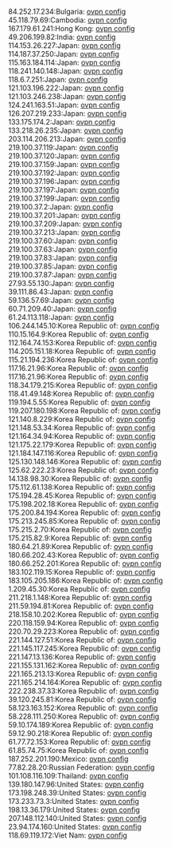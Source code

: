 84.252.17.234:Bulgaria: [ovpn config](vpn/84_252_17_234.ovpn)  
45.118.79.69:Cambodia: [ovpn config](vpn/45_118_79_69.ovpn)  
167.179.61.241:Hong Kong: [ovpn config](vpn/167_179_61_241.ovpn)  
49.206.199.82:India: [ovpn config](vpn/49_206_199_82.ovpn)  
114.153.26.227:Japan: [ovpn config](vpn/114_153_26_227.ovpn)  
114.187.37.250:Japan: [ovpn config](vpn/114_187_37_250.ovpn)  
115.163.184.114:Japan: [ovpn config](vpn/115_163_184_114.ovpn)  
118.241.140.148:Japan: [ovpn config](vpn/118_241_140_148.ovpn)  
118.6.7.251:Japan: [ovpn config](vpn/118_6_7_251.ovpn)  
121.103.196.222:Japan: [ovpn config](vpn/121_103_196_222.ovpn)  
121.103.246.238:Japan: [ovpn config](vpn/121_103_246_238.ovpn)  
124.241.163.51:Japan: [ovpn config](vpn/124_241_163_51.ovpn)  
126.207.219.233:Japan: [ovpn config](vpn/126_207_219_233.ovpn)  
133.175.174.2:Japan: [ovpn config](vpn/133_175_174_2.ovpn)  
133.218.26.235:Japan: [ovpn config](vpn/133_218_26_235.ovpn)  
203.114.206.213:Japan: [ovpn config](vpn/203_114_206_213.ovpn)  
219.100.37.119:Japan: [ovpn config](vpn/219_100_37_119.ovpn)  
219.100.37.120:Japan: [ovpn config](vpn/219_100_37_120.ovpn)  
219.100.37.159:Japan: [ovpn config](vpn/219_100_37_159.ovpn)  
219.100.37.192:Japan: [ovpn config](vpn/219_100_37_192.ovpn)  
219.100.37.196:Japan: [ovpn config](vpn/219_100_37_196.ovpn)  
219.100.37.197:Japan: [ovpn config](vpn/219_100_37_197.ovpn)  
219.100.37.199:Japan: [ovpn config](vpn/219_100_37_199.ovpn)  
219.100.37.2:Japan: [ovpn config](vpn/219_100_37_2.ovpn)  
219.100.37.201:Japan: [ovpn config](vpn/219_100_37_201.ovpn)  
219.100.37.209:Japan: [ovpn config](vpn/219_100_37_209.ovpn)  
219.100.37.213:Japan: [ovpn config](vpn/219_100_37_213.ovpn)  
219.100.37.60:Japan: [ovpn config](vpn/219_100_37_60.ovpn)  
219.100.37.63:Japan: [ovpn config](vpn/219_100_37_63.ovpn)  
219.100.37.83:Japan: [ovpn config](vpn/219_100_37_83.ovpn)  
219.100.37.85:Japan: [ovpn config](vpn/219_100_37_85.ovpn)  
219.100.37.87:Japan: [ovpn config](vpn/219_100_37_87.ovpn)  
27.93.55.130:Japan: [ovpn config](vpn/27_93_55_130.ovpn)  
39.111.86.43:Japan: [ovpn config](vpn/39_111_86_43.ovpn)  
59.136.57.69:Japan: [ovpn config](vpn/59_136_57_69.ovpn)  
60.71.209.40:Japan: [ovpn config](vpn/60_71_209_40.ovpn)  
61.24.113.118:Japan: [ovpn config](vpn/61_24_113_118.ovpn)  
106.244.145.10:Korea Republic of: [ovpn config](vpn/106_244_145_10.ovpn)  
110.15.164.9:Korea Republic of: [ovpn config](vpn/110_15_164_9.ovpn)  
112.164.74.153:Korea Republic of: [ovpn config](vpn/112_164_74_153.ovpn)  
114.205.151.18:Korea Republic of: [ovpn config](vpn/114_205_151_18.ovpn)  
115.21.194.236:Korea Republic of: [ovpn config](vpn/115_21_194_236.ovpn)  
117.16.21.96:Korea Republic of: [ovpn config](vpn/117_16_21_96.ovpn)  
117.16.21.96:Korea Republic of: [ovpn config](vpn/117_16_21_96.ovpn)  
118.34.179.215:Korea Republic of: [ovpn config](vpn/118_34_179_215.ovpn)  
118.41.49.148:Korea Republic of: [ovpn config](vpn/118_41_49_148.ovpn)  
119.194.5.55:Korea Republic of: [ovpn config](vpn/119_194_5_55.ovpn)  
119.207.180.198:Korea Republic of: [ovpn config](vpn/119_207_180_198.ovpn)  
121.140.8.229:Korea Republic of: [ovpn config](vpn/121_140_8_229.ovpn)  
121.148.53.34:Korea Republic of: [ovpn config](vpn/121_148_53_34.ovpn)  
121.164.34.94:Korea Republic of: [ovpn config](vpn/121_164_34_94.ovpn)  
121.175.22.179:Korea Republic of: [ovpn config](vpn/121_175_22_179.ovpn)  
121.184.147.116:Korea Republic of: [ovpn config](vpn/121_184_147_116.ovpn)  
125.130.148.146:Korea Republic of: [ovpn config](vpn/125_130_148_146.ovpn)  
125.62.222.23:Korea Republic of: [ovpn config](vpn/125_62_222_23.ovpn)  
14.138.98.30:Korea Republic of: [ovpn config](vpn/14_138_98_30.ovpn)  
175.112.61.138:Korea Republic of: [ovpn config](vpn/175_112_61_138.ovpn)  
175.194.28.45:Korea Republic of: [ovpn config](vpn/175_194_28_45.ovpn)  
175.198.202.18:Korea Republic of: [ovpn config](vpn/175_198_202_18.ovpn)  
175.200.84.194:Korea Republic of: [ovpn config](vpn/175_200_84_194.ovpn)  
175.213.245.85:Korea Republic of: [ovpn config](vpn/175_213_245_85.ovpn)  
175.215.2.70:Korea Republic of: [ovpn config](vpn/175_215_2_70.ovpn)  
175.215.82.9:Korea Republic of: [ovpn config](vpn/175_215_82_9.ovpn)  
180.64.21.89:Korea Republic of: [ovpn config](vpn/180_64_21_89.ovpn)  
180.66.202.43:Korea Republic of: [ovpn config](vpn/180_66_202_43.ovpn)  
180.66.252.201:Korea Republic of: [ovpn config](vpn/180_66_252_201.ovpn)  
183.102.119.15:Korea Republic of: [ovpn config](vpn/183_102_119_15.ovpn)  
183.105.205.186:Korea Republic of: [ovpn config](vpn/183_105_205_186.ovpn)  
1.209.45.30:Korea Republic of: [ovpn config](vpn/1_209_45_30.ovpn)  
211.218.1.148:Korea Republic of: [ovpn config](vpn/211_218_1_148.ovpn)  
211.59.194.81:Korea Republic of: [ovpn config](vpn/211_59_194_81.ovpn)  
218.158.10.202:Korea Republic of: [ovpn config](vpn/218_158_10_202.ovpn)  
220.118.159.94:Korea Republic of: [ovpn config](vpn/220_118_159_94.ovpn)  
220.70.29.223:Korea Republic of: [ovpn config](vpn/220_70_29_223.ovpn)  
221.144.127.51:Korea Republic of: [ovpn config](vpn/221_144_127_51.ovpn)  
221.145.117.245:Korea Republic of: [ovpn config](vpn/221_145_117_245.ovpn)  
221.147.13.136:Korea Republic of: [ovpn config](vpn/221_147_13_136.ovpn)  
221.155.131.162:Korea Republic of: [ovpn config](vpn/221_155_131_162.ovpn)  
221.165.213.13:Korea Republic of: [ovpn config](vpn/221_165_213_13.ovpn)  
221.165.214.164:Korea Republic of: [ovpn config](vpn/221_165_214_164.ovpn)  
222.238.37.33:Korea Republic of: [ovpn config](vpn/222_238_37_33.ovpn)  
39.120.245.81:Korea Republic of: [ovpn config](vpn/39_120_245_81.ovpn)  
58.123.163.152:Korea Republic of: [ovpn config](vpn/58_123_163_152.ovpn)  
58.228.111.250:Korea Republic of: [ovpn config](vpn/58_228_111_250.ovpn)  
59.10.174.189:Korea Republic of: [ovpn config](vpn/59_10_174_189.ovpn)  
59.12.90.218:Korea Republic of: [ovpn config](vpn/59_12_90_218.ovpn)  
61.77.72.153:Korea Republic of: [ovpn config](vpn/61_77_72_153.ovpn)  
61.85.74.75:Korea Republic of: [ovpn config](vpn/61_85_74_75.ovpn)  
187.252.201.190:Mexico: [ovpn config](vpn/187_252_201_190.ovpn)  
77.82.28.20:Russian Federation: [ovpn config](vpn/77_82_28_20.ovpn)  
101.108.116.109:Thailand: [ovpn config](vpn/101_108_116_109.ovpn)  
139.180.147.96:United States: [ovpn config](vpn/139_180_147_96.ovpn)  
173.198.248.39:United States: [ovpn config](vpn/173_198_248_39.ovpn)  
173.233.73.3:United States: [ovpn config](vpn/173_233_73_3.ovpn)  
198.13.36.179:United States: [ovpn config](vpn/198_13_36_179.ovpn)  
207.148.112.140:United States: [ovpn config](vpn/207_148_112_140.ovpn)  
23.94.174.160:United States: [ovpn config](vpn/23_94_174_160.ovpn)  
118.69.119.172:Viet Nam: [ovpn config](vpn/118_69_119_172.ovpn)  
